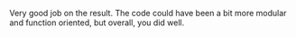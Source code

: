 Very good job on the result. The code could have been a bit more modular and function oriented, but overall, you did well.
